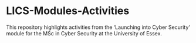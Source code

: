 # LICS-Modules-Activities
This repository highlights activities from the ‘Launching into Cyber Security' module for the MSc in Cyber Security at the University of Essex.
